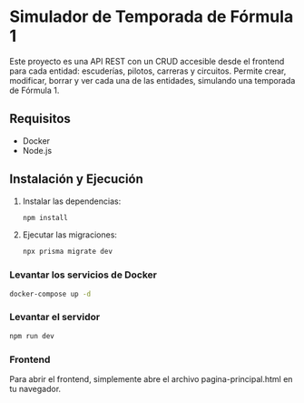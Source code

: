 # Simulador de Temporada de Fórmula 1

Este proyecto es una API REST con un CRUD accesible desde el frontend para cada entidad: escuderías, pilotos, carreras y circuitos. Permite crear, modificar, borrar y ver cada una de las entidades, simulando una temporada de Fórmula 1.

## Requisitos

- Docker
- Node.js

## Instalación y Ejecución

1. Instalar las dependencias:
    ```sh
    npm install
    ```

2. Ejecutar las migraciones:
    ```sh
    npx prisma migrate dev
    ```

### Levantar los servicios de Docker

```sh
docker-compose up -d
```

### Levantar el servidor

```sh
npm run dev
```
### Frontend

Para abrir el frontend, simplemente abre el archivo pagina-principal.html en tu navegador.